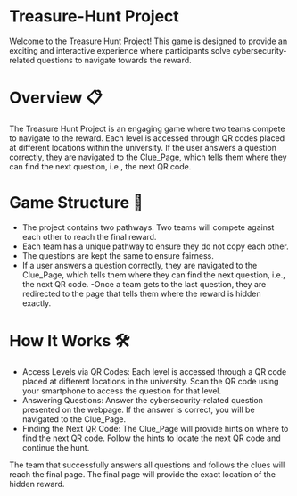 # Treasure-Hunt Project 
Welcome to the Treasure Hunt Project! This game is designed to provide an exciting and interactive experience where participants solve cybersecurity-related questions to navigate towards the reward.

# Overview 📋
The Treasure Hunt Project is an engaging game where two teams compete to navigate to the reward. Each level is accessed through QR codes placed at different locations within the university. If the user answers a question correctly, they are navigated to the Clue_Page, which tells them where they can find the next question, i.e., the next QR code.

# Game Structure 🚀

- The project contains two pathways. Two teams will compete against each other to reach the final reward.
- Each team has a unique pathway to ensure they do not copy each other.
- The questions are kept the same to ensure fairness.
- If a user answers a question correctly, they are navigated to the Clue_Page, which tells them where they can find the next question, i.e., the next QR code.
-Once a team gets to the last question, they are redirected to the page that tells them where the reward is hidden exactly.

# How It Works 🛠️
- Access Levels via QR Codes: Each level is accessed through a QR code placed at different locations in the university. Scan the QR code using your smartphone to access the question for that level.
- Answering Questions: Answer the cybersecurity-related question presented on the webpage. If the answer is correct, you will be navigated to the Clue_Page.
- Finding the Next QR Code: The Clue_Page will provide hints on where to find the next QR code. Follow the hints to locate the next QR code and continue the hunt.

The team that successfully answers all questions and follows the clues will reach the final page. The final page will provide the exact location of the hidden reward.
